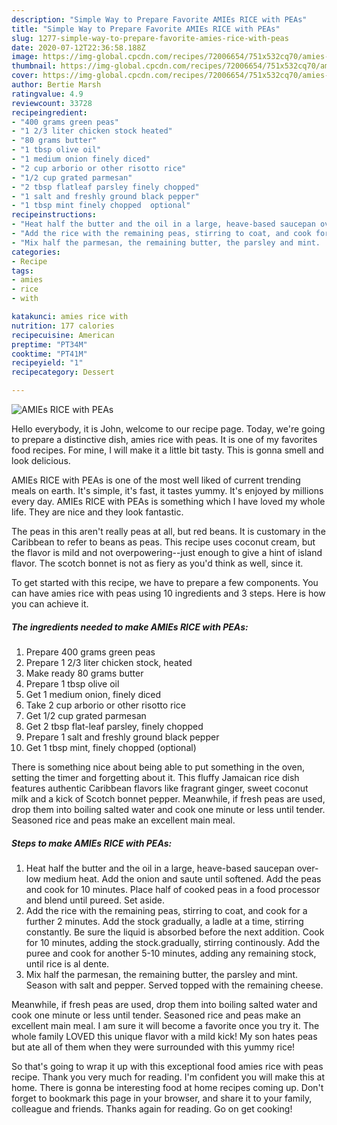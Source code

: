 ```yaml
---
description: "Simple Way to Prepare Favorite AMIEs RICE with PEAs"
title: "Simple Way to Prepare Favorite AMIEs RICE with PEAs"
slug: 1277-simple-way-to-prepare-favorite-amies-rice-with-peas
date: 2020-07-12T22:36:58.188Z
image: https://img-global.cpcdn.com/recipes/72006654/751x532cq70/amies-rice-with-peas-recipe-main-photo.jpg
thumbnail: https://img-global.cpcdn.com/recipes/72006654/751x532cq70/amies-rice-with-peas-recipe-main-photo.jpg
cover: https://img-global.cpcdn.com/recipes/72006654/751x532cq70/amies-rice-with-peas-recipe-main-photo.jpg
author: Bertie Marsh
ratingvalue: 4.9
reviewcount: 33728
recipeingredient:
- "400 grams green peas"
- "1 2/3 liter chicken stock heated"
- "80 grams butter"
- "1 tbsp olive oil"
- "1 medium onion finely diced"
- "2 cup arborio or other risotto rice"
- "1/2 cup grated parmesan"
- "2 tbsp flatleaf parsley finely chopped"
- "1 salt and freshly ground black pepper"
- "1 tbsp mint finely chopped  optional"
recipeinstructions:
- "Heat half the butter and the oil in a large, heave-based saucepan over-low medium heat.  Add the onion and saute until softened.  Add the peas and cook for 10 minutes.  Place half of cooked peas in a food processor and blend until pureed.  Set aside."
- "Add the rice with the remaining peas, stirring to coat, and cook for a further 2 minutes.  Add the stock gradually, a ladle at a time, stirring constantly.  Be sure the liquid is absorbed before the next addition.  Cook for 10 minutes, adding the stock.gradually, stirring continously.  Add the puree and cook for another 5-10 minutes, adding any remaining stock, until rice is al dente."
- "Mix half the parmesan, the remaining butter, the parsley and mint.  Season with salt and pepper.  Served topped with the remaining cheese."
categories:
- Recipe
tags:
- amies
- rice
- with

katakunci: amies rice with 
nutrition: 177 calories
recipecuisine: American
preptime: "PT34M"
cooktime: "PT41M"
recipeyield: "1"
recipecategory: Dessert

---
```



![AMIEs RICE with PEAs](https://img-global.cpcdn.com/recipes/72006654/751x532cq70/amies-rice-with-peas-recipe-main-photo.jpg)

Hello everybody, it is John, welcome to our recipe page. Today, we're going to prepare a distinctive dish, amies rice with peas. It is one of my favorites food recipes. For mine, I will make it a little bit tasty. This is gonna smell and look delicious.

AMIEs RICE with PEAs is one of the most well liked of current trending meals on earth. It's simple, it's fast, it tastes yummy. It's enjoyed by millions every day. AMIEs RICE with PEAs is something which I have loved my whole life. They are nice and they look fantastic.

The peas in this aren&#39;t really peas at all, but red beans. It is customary in the Caribbean to refer to beans as peas. This recipe uses coconut cream, but the flavor is mild and not overpowering--just enough to give a hint of island flavor. The scotch bonnet is not as fiery as you&#39;d think as well, since it.


To get started with this recipe, we have to prepare a few components. You can have amies rice with peas using 10 ingredients and 3 steps. Here is how you can achieve it.

<!--inarticleads1-->

##### The ingredients needed to make AMIEs RICE with PEAs:

1. Prepare 400 grams green peas
1. Prepare 1 2/3 liter chicken stock, heated
1. Make ready 80 grams butter
1. Prepare 1 tbsp olive oil
1. Get 1 medium onion, finely diced
1. Take 2 cup arborio or other risotto rice
1. Get 1/2 cup grated parmesan
1. Get 2 tbsp flat-leaf parsley, finely chopped
1. Prepare 1 salt and freshly ground black pepper
1. Get 1 tbsp mint, finely chopped  (optional)


There is something nice about being able to put something in the oven, setting the timer and forgetting about it. This fluffy Jamaican rice dish features authentic Caribbean flavors like fragrant ginger, sweet coconut milk and a kick of Scotch bonnet pepper. Meanwhile, if fresh peas are used, drop them into boiling salted water and cook one minute or less until tender. Seasoned rice and peas make an excellent main meal. 

<!--inarticleads2-->

##### Steps to make AMIEs RICE with PEAs:

1. Heat half the butter and the oil in a large, heave-based saucepan over-low medium heat.  Add the onion and saute until softened.  Add the peas and cook for 10 minutes.  Place half of cooked peas in a food processor and blend until pureed.  Set aside.
1. Add the rice with the remaining peas, stirring to coat, and cook for a further 2 minutes.  Add the stock gradually, a ladle at a time, stirring constantly.  Be sure the liquid is absorbed before the next addition.  Cook for 10 minutes, adding the stock.gradually, stirring continously.  Add the puree and cook for another 5-10 minutes, adding any remaining stock, until rice is al dente.
1. Mix half the parmesan, the remaining butter, the parsley and mint.  Season with salt and pepper.  Served topped with the remaining cheese.


Meanwhile, if fresh peas are used, drop them into boiling salted water and cook one minute or less until tender. Seasoned rice and peas make an excellent main meal. I am sure it will become a favorite once you try it. The whole family LOVED this unique flavor with a mild kick! My son hates peas but ate all of them when they were surrounded with this yummy rice! 

So that's going to wrap it up with this exceptional food amies rice with peas recipe. Thank you very much for reading. I'm confident you will make this at home. There is gonna be interesting food at home recipes coming up. Don't forget to bookmark this page in your browser, and share it to your family, colleague and friends. Thanks again for reading. Go on get cooking!
